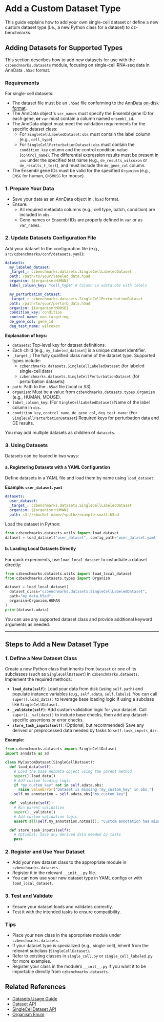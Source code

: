 
# Add a Custom Dataset Type

This guide explains how to add your own single-cell dataset or define a new custom dataset type (i.e., a new Python class for a dataset) to cz-benchmarks.


## Adding Datasets for Supported Types

This section describes how to add new datasets for use with the `czbenchmarks.datasets` module, focusing on single-cell RNA-seq data in AnnData `.h5ad` format.

### Requirements

For single-cell datasets:

- The dataset file must be an `.h5ad` file conforming to the [AnnData on-disk format](https://anndata.readthedocs.io/en/latest/fileformat-prose.html#on-disk-format).
- The AnnData object's `var_names` must specify the Ensembl gene ID for each gene, **or** `var` must contain a column named `ensembl_id`.
- The AnnData object must meet the validation requirements for the specific dataset class:
  - For `SingleCellLabeledDataset`: `obs` must contain the label column (e.g., `cell_type`).
  - For `SingleCellPerturbationDataset`: `obs` must contain the `condition_key` column and the control condition value (`control_name`). The differential expression results must be present in `uns` under the specified test name (e.g., `de_results_wilcoxon` or `de_results_t_test`), and must include the `de_gene_col` column.
- The Ensembl gene IDs must be valid for the specified `Organism` (e.g., `ENSG` for human, `ENSMUSG` for mouse).


### 1. Prepare Your Data

- Save your data as an AnnData object in `.h5ad` format.
- Ensure:
  - All required metadata columns (e.g., cell type, batch, condition) are included in `obs`.
  - Gene names or Ensembl IDs are properly defined in `var` or as `var_names`.


### 2. Update Datasets Configuration File

Add your dataset to the configuration file (e.g., `src/czbenchmarks/conf/datasets.yaml`):

```yaml
datasets:
  my_labeled_dataset:
  _target_: czbenchmarks.datasets.SingleCellLabeledDataset
  path: /path/to/your/labeled_data.h5ad
  organism: ${organism:HUMAN}
  label_column_key: "cell_type" # Column in adata.obs with labels

  my_perturbation_dataset:
  _target_: czbenchmarks.datasets.SingleCellPerturbationDataset
  path: /path/to/your/perturb_data.h5ad
  organism: ${organism:MOUSE}
  condition_key: condition
  control_name: non-targeting
  de_gene_col: gene_id
  deg_test_name: wilcoxon
```

**Explanation of keys:**

- `datasets`: Top-level key for dataset definitions.
- Each child (e.g., `my_labeled_dataset`) is a unique dataset identifier.
- `_target_`: The fully qualified class name of the dataset type. Supported types include:
  - `czbenchmarks.datasets.SingleCellLabeledDataset` (for labeled single-cell data)
  - `czbenchmarks.datasets.SingleCellPerturbationDataset` (for perturbation datasets)
- `path`: Path to the `.h5ad` file (local or S3).
- `organism`: Must be a value from `czbenchmarks.datasets.types.Organism` (e.g., HUMAN, MOUSE).
- `label_column_key`: (For `SingleCellLabeledDataset`) Name of the label column in `obs`.
- `condition_key`, `control_name`, `de_gene_col`, `deg_test_name`: (For `SingleCellPerturbationDataset`) Required keys for perturbation data and DE results.

You may add multiple datasets as children of `datasets`.


### 3. Using Datasets

Datasets can be loaded in two ways:

#### a. Registering Datasets with a YAML Configuration

Define datasets in a YAML file and load them by name using `load_dataset`:

**Example: `user_dataset.yaml`**

```yaml
datasets:
  user_dataset:
  _target_: czbenchmarks.datasets.SingleCellLabeledDataset
  organism: ${organism:HUMAN}
  path: s3://<bucket name>/<path>/example-small.h5ad
```

Load the dataset in Python:

```python
from czbenchmarks.datasets.utils import load_dataset
dataset = load_dataset("user_dataset", config_path='user_dataset.yaml')
```

#### b. Loading Local Datasets Directly

For quick experiments, use `load_local_dataset` to instantiate a dataset directly:

```python
from czbenchmarks.datasets.utils import load_local_dataset
from czbenchmarks.datasets.types import Organism

dataset = load_local_dataset(
  dataset_class="czbenchmarks.datasets.SingleCellLabeledDataset",
  path="my_data.h5ad",
  organism=Organism.HUMAN
)
print(dataset.adata)
```

You can use any supported dataset class and provide additional keyword arguments as needed.

---

## Steps to Add a New Dataset Type

### 1. Define a New Dataset Class

Create a new Python class that inherits from `Dataset` or one of its subclasses (such as `SingleCellDataset`) in `czbenchmarks.datasets`. Implement the required methods:

- **`load_data(self)`**: Load your data from disk (using `self.path`) and populate instance variables (e.g., `self.adata`, `self.labels`). You can call `super().load_data()` to leverage base loading logic if using a subclass like `SingleCellDataset`.
- **`_validate(self)`**: Add custom validation logic for your dataset. Call `super()._validate()` to include base checks, then add any dataset-specific assertions or error checks.
- **`store_task_inputs(self)`**: (Optional, but recommended) Save any derived or preprocessed data needed by tasks to `self.task_inputs_dir`.

**Example:**

```python
from czbenchmarks.datasets import SingleCellDataset
import anndata as ad

class MyCustomDataset(SingleCellDataset):
  def load_data(self):
    # Load the base AnnData object using the parent method
    super().load_data()
    # Add custom loading logic
    if "my_custom_key" not in self.adata.obs:
      raise ValueError("Dataset is missing 'my_custom_key' in obs.")
    self.my_annotation = self.adata.obs["my_custom_key"]

  def _validate(self):
    # Run parent validation
    super()._validate()
    # Add custom validation logic
    assert all(self.my_annotation.notna()), "Custom annotation has missing values!"

  def store_task_inputs(self):
    # Optional: Save any derived data needed by tasks
    pass
```


### 2. Register and Use Your Dataset

- Add your new dataset class to the appropriate module in `czbenchmarks.datasets`.
- Register it in the relevant `__init__.py` file.
- You can now use your new dataset type in YAML configs or with `load_local_dataset`.


### 3. Test and Validate

- Ensure your dataset loads and validates correctly.
- Test it with the intended tasks to ensure compatibility.

### Tips
- Place your new class in the appropriate module under `czbenchmarks.datasets`.
- If your dataset type is specialized (e.g., single-cell), inherit from the relevant subclass (`SingleCellDataset`).
- Refer to existing classes in `single_cell.py` or `single_cell_labeled.py` for more examples.
- Register your class in the module’s `__init__.py` if you want it to be importable directly from `czbenchmarks.datasets`.


## Related References

- [Datasets Usage Guide](../developer_guides/datasets.md)
- [Dataset API](../autoapi/czbenchmarks/datasets/dataset/index)
- [SingleCellDataset API](../autoapi/czbenchmarks/datasets/single_cell/index)
- [Organism Enum](../autoapi/czbenchmarks/datasets/types/index)


